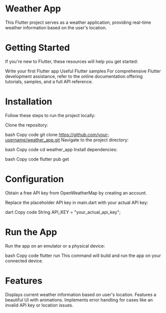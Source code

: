 # Weather App
This Flutter project serves as a weather application, providing real-time weather information based on the user's location.

# Getting Started
If you're new to Flutter, these resources will help you get started:

Write your first Flutter app
Useful Flutter samples
For comprehensive Flutter development assistance, refer to the online documentation offering tutorials, samples, and a full API reference.

# Installation
Follow these steps to run the project locally:

Clone the repository:

bash
Copy code
git clone https://github.com/your-username/weather_app.git
Navigate to the project directory:

bash
Copy code
cd weather_app
Install dependencies:

bash
Copy code
flutter pub get
# Configuration
Obtain a free API key from OpenWeatherMap by creating an account.

Replace the placeholder API key in main.dart with your actual API key:

dart
Copy code
String API_KEY = "your_actual_api_key";

# Run the App
Run the app on an emulator or a physical device:

bash
Copy code
flutter run
This command will build and run the app on your connected device.

# Features
Displays current weather information based on user's location.
Features a beautiful UI with animations.
Implements error handling for cases like an invalid API key or location issues.